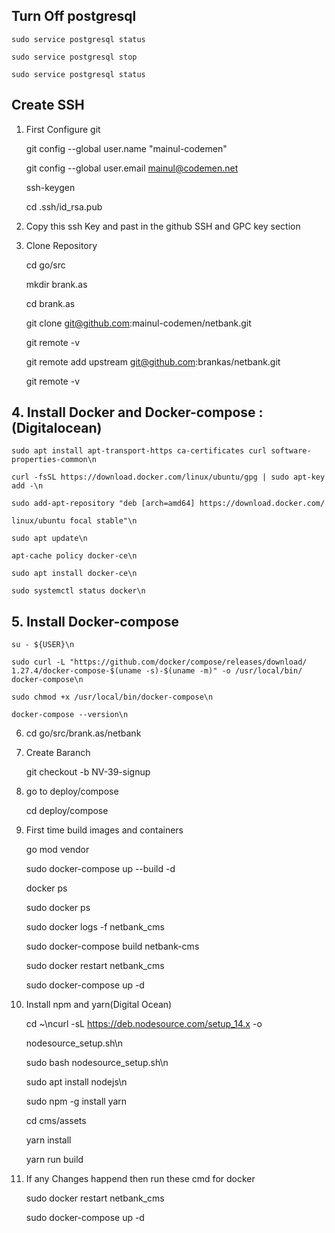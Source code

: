 ## Turn Off postgresql

	sudo service postgresql status

	sudo service postgresql stop

	sudo service postgresql status




## Create SSH 

1. First Configure git

	git config --global user.name "mainul-codemen"
    	
	git config --global user.email mainul@codemen.net
    	
	ssh-keygen
    	
	cd .ssh/id_rsa.pub

2. Copy this ssh Key and past in the github SSH and GPC key section

3. Clone Repository

	cd go/src

	mkdir brank.as

	cd brank.as

	git clone git@github.com:mainul-codemen/netbank.git

	git remote -v

	git remote add upstream git@github.com:brankas/netbank.git

	git remote -v




## 4. Install Docker and Docker-compose : (Digitalocean)


	sudo apt install apt-transport-https ca-certificates curl software-properties-common\n

	curl -fsSL https://download.docker.com/linux/ubuntu/gpg | sudo apt-key add -\n
	
	sudo add-apt-repository "deb [arch=amd64] https://download.docker.com/

	linux/ubuntu focal stable"\n
	
	sudo apt update\n

	apt-cache policy docker-ce\n

	sudo apt install docker-ce\n

	sudo systemctl status docker\n

## 5. Install Docker-compose 

	su - ${USER}\n

	sudo curl -L "https://github.com/docker/compose/releases/download/
	1.27.4/docker-compose-$(uname -s)-$(uname -m)" -o /usr/local/bin/
	docker-compose\n

	sudo chmod +x /usr/local/bin/docker-compose\n

	docker-compose --version\n


6. cd go/src/brank.as/netbank

7. Create Baranch 
	
	git checkout -b NV-39-signup

8. go to deploy/compose

	cd deploy/compose

9. First time build images and containers

	go mod vendor
	   
	sudo docker-compose up --build -d
	
	docker ps
	
	sudo docker ps
	
	sudo docker logs -f netbank_cms
	
	sudo docker-compose build netbank-cms
			
	sudo docker restart netbank_cms
	
	sudo docker-compose up -d


10. Install npm and yarn(Digital Ocean)

	cd ~\ncurl -sL https://deb.nodesource.com/setup_14.x -o 
	
	nodesource_setup.sh\n
	
	sudo bash nodesource_setup.sh\n
	
	sudo apt install nodejs\n
	
	sudo npm -g install yarn
	
	cd cms/assets
	
	yarn install 
	
	yarn run build

11. If any Changes happend then run these cmd for docker

	sudo docker restart netbank_cms

	sudo docker-compose up -d


